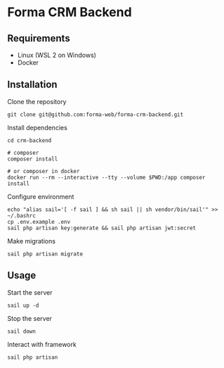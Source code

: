 # Forma CRM Backend

## Requirements

- Linux (WSL 2 on Windows)
- Docker

## Installation

Clone the repository

```shell
git clone git@github.com:forma-web/forma-crm-backend.git
```

Install dependencies

```shell
cd crm-backend

# composer
composer install

# or composer in docker
docker run --rm --interactive --tty --volume $PWD:/app composer install
```

Configure environment

```shell
echo "alias sail='[ -f sail ] && sh sail || sh vendor/bin/sail'" >> ~/.bashrc
cp .env.example .env
sail php artisan key:generate && sail php artisan jwt:secret
```

Make migrations

```shell
sail php artisan migrate
```

## Usage

Start the server

```shell
sail up -d
```

Stop the server

```shell
sail down
```

Interact with framework

```shell
sail php artisan
```
